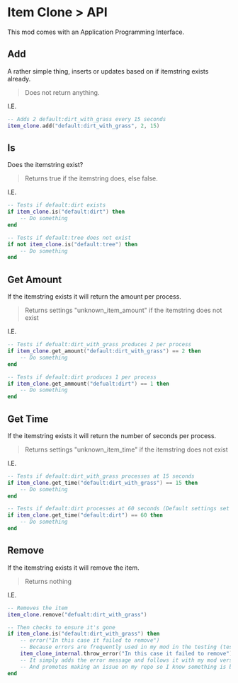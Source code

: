 # Item Clone > API

This mod comes with an Application Programming Interface.

## Add

A rather simple thing, inserts or updates based on if itemstring exists already.

> Does not return anything.

I.E.

```lua
-- Adds 2 default:dirt_with_grass every 15 seconds
item_clone.add("default:dirt_with_grass", 2, 15)
```

## Is

Does the itemstring exist?

> Returns true if the itemstring does, else false.

I.E.

```lua
-- Tests if default:dirt exists
if item_clone.is("default:dirt") then
    -- Do something
end

-- Tests if default:tree does not exist
if not item_clone.is("default:tree") then
    -- Do something
end
```

## Get Amount

If the itemstring exists it will return the amount per process.

> Returns settings "unknown_item_amount" if the itemstring does not exist

I.E.

```lua
-- Tests if defualt:dirt_with_grass produces 2 per process
if item_clone.get_amount("default:dirt_with_grass") == 2 then
    -- Do something
end

-- Tests if default:dirt produces 1 per process
if item_clone.get_ammount("defualt:dirt") == 1 then
    -- Do something
end
```

## Get Time

If the itemstring exists it will return the number of seconds per process.

> Returns settings "unknown_item_time" if the itemstring does not exist

I.E.

```lua
-- Tests if default:dirt_with_grass processes at 15 seconds
if item_clone.get_time("default:dirt_with_grass") == 15 then
    -- Do something
end

-- Tests if default:dirt processes at 60 seconds (Default settings set unknown items to 60 seconds, adjust if wanted)
if item_clone.get_time("default:dirt") == 60 then
    -- Do something
end
```

## Remove

If the itemstring exists it will remove the item.

> Returns nothing

I.E.

```lua
-- Removes the item
item_clone.remove("defualt:dirt_with_grass")

-- Then checks to ensure it's gone
if item_clone.is("default:dirt_with_grass") then
    -- error("In this case it failed to remove")
    -- Because errors are frequently used in my mod in the testing (test.lua) I built my own error function
    item_clone_internal.throw_error("In this case it failed to remove")
    -- It simply adds the error message and follows it with my mod version, attempts to identify what game you used,
    -- And promotes making an issue on my repo so I know something is broken.
end
```
